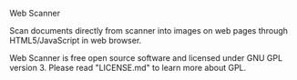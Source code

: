 Web Scanner

Scan documents directly from scanner into images on web pages through HTML5/JavaScript in web browser.

Web Scanner is free open source software and licensed under GNU GPL version 3. Please read "LICENSE.md"
to learn more about GPL.
